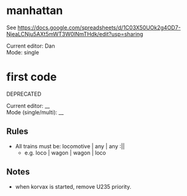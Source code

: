 # manhattan
See https://docs.google.com/spreadsheets/d/1C03X50UOk2g4OD7-NjeaLCNju5AXt5mWT3W0lNmTHdk/edit?usp=sharing  

Current editor: Dan  
Mode: single  

# first code
DEPRECATED

Current editor: __   
Mode (single/multi): __  

## Rules
- All trains must be: locomotive | any | any :||
  - e.g. loco | wagon | wagon | loco

## Notes
- when korvax is started, remove U235 priority.

